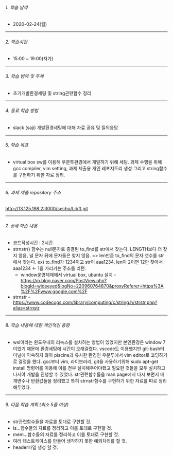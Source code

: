 ###### 1. 학습 날짜

- 2020-02-24(월)

------

###### 2. 학습시간

- 15:00 ~ 19:00(자가)

------

###### 3. 학습 범위 및 주제

- 초기개발환경세팅 및 string관련함수 정리

------

###### 4. 동료 학습 방법

- slack (saji) 개발환경세팅에 대해 자료 공유 및 질의응답

------

###### 5. 학습 목표

- virtual box sw를 이용해 우분투환경에서 개발하기 위해 세팅. 과제 수행을 위해 gcc compiler, vim setting, 과제 제출용 개인 레포지토리 생성 그리고 string함수를 구현하기 위한 자료 정리.

------

###### 6. 과제 제출 repository 주소

http://13.125.198.2:3000/secho/Libft.git

------

###### 7. 상세 학습 내용

- 코드작성시간 : 2시간
- strnstr() 함수는 null문자로 종결된 to_find를 str에서 찾는다. LENGTH보다 더 찾지 않음, 널 문자 뒤에 문자들은 찾지 않음. => len만큼 to_find의 문자 갯수를 str에서 찾는다. ex) to_find가 1234이고 str이 aaa1234, len이 2이면 12만 찾아서 aaa1234 <- 1을 가리키는 주소를 리턴.
  - window운영체제에서 virtual box, ubuntu 설치 - https://m.blog.naver.com/PostView.nhn?blogId=wideeyed&logNo=220960764870&proxyReferer=https%3A%2F%2Fwww.google.com%2F
- strnstr - https://www.codecogs.com/library/computing/c/string.h/strstr.php?alias=strnstr

------

###### 8. 학습 내용에 대한 개인적인 총평

- wsl이라는 윈도우내의 리눅스를 설치하는 방법이 있었지만 본인환경은 window 7이었기 때문에 환경세팅에 시간이 오래걸렸다. vscode도 이용했지만 git-bash터미널에 익숙하지 않아 piscine과 유사한 환경인 우분투에서 vim editor로 코딩하기로 결정을 했다. gcc부터 vim, 라이브러리, git을 사용하기위해 sudo apt-get install 명령어를 이용해 이를 전부 설치해주어야했고 필요한 것들을 모두 설치하고 나서야 개발을 진행할 수 있었다. str관련함수들을 man page에서 다시 보면서 매개변수나 반환값들을 정리했고 특히 strnstr함수를 구현하기 위한 자료를 따로 정리해두었다.

------

###### 9. 다음 학습 계획 (최소 5줄 이상)

- str관련함수들을 자료를 토대로 구현할 것.
- is...함수들의 자료를 정리하고 이를 토대로 구현할 것.
- mem...함수들의 자료를 정리하고 이를 토대로 구현할 것.
- 여러 테스트케이스를 만들어 생각하지 못한 예외처리를 할 것.
- header파일 생성 할 것.